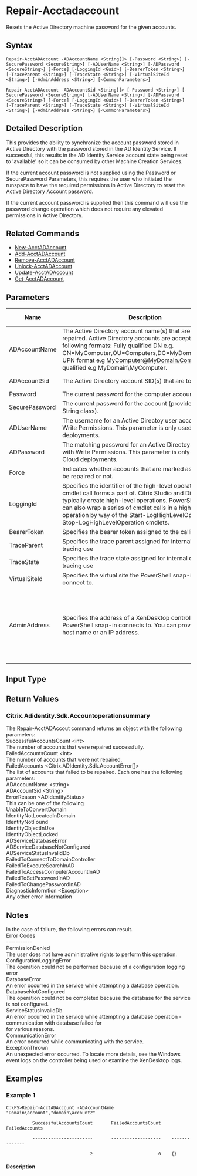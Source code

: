 ﻿
# Repair-Acctadaccount
Resets the Active Directory machine password for the given accounts.
## Syntax

```
Repair-AcctADAccount -ADAccountName <String[]> [-Password <String>] [-SecurePassword <SecureString>] [-ADUserName <String>] [-ADPassword <SecureString>] [-Force] [-LoggingId <Guid>] [-BearerToken <String>] [-TraceParent <String>] [-TraceState <String>] [-VirtualSiteId <String>] [-AdminAddress <String>] [<CommonParameters>]  
  
Repair-AcctADAccount -ADAccountSid <String[]> [-Password <String>] [-SecurePassword <SecureString>] [-ADUserName <String>] [-ADPassword <SecureString>] [-Force] [-LoggingId <Guid>] [-BearerToken <String>] [-TraceParent <String>] [-TraceState <String>] [-VirtualSiteId <String>] [-AdminAddress <String>] [<CommonParameters>]
```

## Detailed Description
This provides the ability to synchronize the account password stored in Active Directory with the password stored in the AD Identity Service.  If successful, this results in the AD Identity Service account state being reset to 'available' so it can be consumed by other Machine Creation Services.

If the current account password is not supplied using the Password or SecurePassword Parameters, this requires the user who initiated the runspace to have the required permissions in Active Directory to reset the Active Directory Account password.

If the current account password is supplied then this command will use the password change operation which does not require any elevated permissions in Active Directory.


## Related Commands

* [New-AcctADAccount](../New-AcctADAccount/)
* [Add-AcctADAccount](../Add-AcctADAccount/)
* [Remove-AcctADAccount](../Remove-AcctADAccount/)
* [Unlock-AcctADAccount](../Unlock-AcctADAccount/)
* [Update-AcctADAccount](../Update-AcctADAccount/)
* [Get-AcctADAccount](../Get-AcctADAccount/)
## Parameters
| Name   | Description | Required? | Pipeline Input | Default Value |
| --- | --- | --- | --- | --- |
| ADAccountName | The Active Directory account name(s) that are to be repaired. Active Directory accounts are accepted in the following formats: Fully qualified DN e.g. CN=MyComputer,OU=Computers,DC=MyDomain,DC=Com; UPN format e.g MyComputer@MyDomain.Com; Domain qualified e.g MyDomain\\MyComputer. | true | false |  |
| ADAccountSid | The Active Directory account SID(s) that are to be repaired. | true | true (ByPropertyName) |  |
| Password | The current  password for the computer account. | false | false |  |
| SecurePassword | The current password for the account (provided in a Secure String class). | false | false |  |
| ADUserName | The username for an Active Directoy user account with Write Permissions. This parameter is only used in Cloud deployments. | false | false |  |
| ADPassword | The matching password for an Active Directoy user account with Write Permissions. This parameter is only used in Cloud deployments. | false | false |  |
| Force | Indicates whether accounts that are marked as 'in-use' can be repaired or not. | false | false |  |
| LoggingId | Specifies the identifier of the high-level operation this cmdlet call forms a part of. Citrix Studio and Director typically create high-level operations. PowerShell scripts can also wrap a series of cmdlet calls in a high-level operation by way of the Start-LogHighLevelOperation and Stop-LogHighLevelOperation cmdlets. | false | false |  |
| BearerToken | Specifies the bearer token assigned to the calling user | false | false |  |
| TraceParent | Specifies the trace parent assigned for internal diagnostic tracing use | false | false |  |
| TraceState | Specifies the trace state assigned for internal diagnostic tracing use | false | false |  |
| VirtualSiteId | Specifies the virtual site the PowerShell snap-in will connect to. | false | false |  |
| AdminAddress | Specifies the address of a XenDesktop controller that the PowerShell snap-in connects to.  You can provide this as a host name or an IP address. | false | false | LocalHost. Once a value is provided by any cmdlet, this value becomes the default. |

## Input Type

### 

## Return Values

### Citrix.Adidentity.Sdk.Accountoperationsummary
The Repair-AcctADAccout command returns an object with the following parameters:  
    SuccessfulAccountsCount &lt;int&gt;  
        The number of accounts that were repaired successfully.  
    FailedAccountsCount &lt;int&gt;  
        The number of accounts that were not repaired.  
    FailedAccounts &lt;Citrix.ADIdentity.Sdk.AccountError\[\]&gt;  
        The list of accounts that failed to be repaired.  Each one has the following parameters:  
            ADAccountName &lt;string&gt;  
            ADAccountSid &lt;String&gt;  
            ErrorReason &lt;ADIdentityStatus&gt;  
              This can be one of the following  
              UnableToConvertDomain  
              IdentityNotLocatedInDomain  
              IdentityNotFound  
              IdentityObjectInUse  
              IdentityObjectLocked  
              ADServiceDatabaseError  
              ADServiceDatabaseNotConfigured  
              ADServiceStatusInvalidDb  
              FailedToConnectToDomainController  
              FailedToExecuteSearchInAD  
              FailedToAccessComputerAccountInAD  
              FailedToSetPasswordInAD  
              FailedToChangePasswordInAD  
            DiagnosticInformtion &lt;Exception&gt;  
              Any other error information
## Notes
In the case of failure, the following errors can result.  
    Error Codes  
    -----------  
    PermissionDenied  
    The user does not have administrative rights to perform this operation.  
    ConfigurationLoggingError  
    The operation could not be performed because of a configuration logging error  
    DatabaseError  
    An error occurred in the service while attempting a database operation.  
    DatabaseNotConfigured  
    The operation could not be completed because the database for the service is not configured.  
    ServiceStatusInvalidDb  
    An error occurred in the service while attempting a database operation - communication with database failed for  
    for various reasons.  
    CommunicationError  
    An error occurred while communicating with the service.  
    ExceptionThrown  
    An unexpected error occurred.  To locate more details, see the Windows event logs on the controller being used or examine the XenDesktop logs.
## Examples

### Example 1

```
C:\PS>Repair-AcctADAccount -ADAccountName "Domain\account","domain\account2"  
  
          SuccessfulAccountsCount       FailedAccountsCount    FailedAccounts  
  
          -----------------------       -------------------    --------------  
  
                                2                         0    {}
```

#### Description

